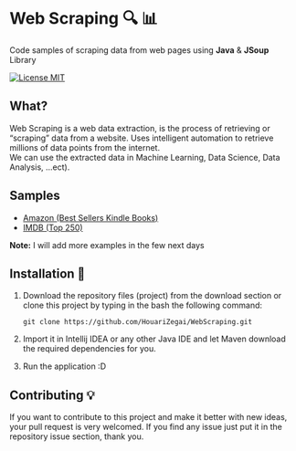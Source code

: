 # Web Scraping :mag: :bar_chart:
Code samples of scraping data from web pages using **Java** & **JSoup** Library

[![License MIT](https://img.shields.io/badge/license-MIT-blue.svg)](https://raw.githubusercontent.com/HouariZegai/PrayerTimes/master/LICENSE)

## What?
Web Scraping is a web data extraction, is the process of retrieving or “scraping” data from a website. Uses intelligent automation to retrieve millions of data points from the internet.  
We can use the extracted data in Machine Learning, Data Science, Data Analysis, ...ect).

## Samples
* [Amazon (Best Sellers Kindle Books)](src/main/java/com/houarizegai/webscraping/amazon)
* [IMDB (Top 250)](src/main/java/com/houarizegai/webscraping/imdb)

**Note:** I will add more examples in the few next days

## Installation :electric_plug:
1. Download the repository files (project) from the download section or clone this project by typing in the bash the following command:

       git clone https://github.com/HouariZegai/WebScraping.git
2. Import it in Intellij IDEA or any other Java IDE and let Maven download the required dependencies for you.
3. Run the application :D

## Contributing 💡
If you want to contribute to this project and make it better with new ideas, your pull request is very welcomed.
If you find any issue just put it in the repository issue section, thank you.
